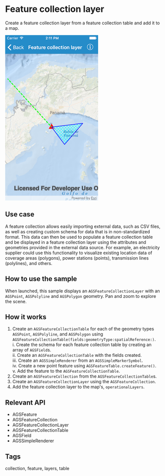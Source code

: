 # Feature collection layer

Create a feature collection layer from a feature collection table and add it to a map.

![Feature collection layer](feature-collection-layer.png)

## Use case

A feature collection allows easily importing external data, such as CSV files, as well as creating custom schema for data that is in non-standardized format. This data can then be used to populate a feature collection table and be displayed in a feature collection layer using the attributes and geometries provided in the external data source. For example, an electricity supplier could use this functionality to visualize existing location data of coverage areas (polygons), power stations (points), transmission lines (polylines), and others.

## How to use the sample

When launched, this sample displays an `AGSFeatureCollectionLayer` with an `AGSPoint`, `AGSPolyline` and `AGSPolygon` geometry. Pan and zoom to explore the scene.

## How it works

1. Create an `AGSFeatureCollectionTable` for each of the geometry types `AGSPoint`, `AGSPolyline`, and `AGSPolygon` using `AGSFeatureCollectionTable(fields:geometryType:spatialReference:)`.  
    i. Create the schema for each feature collection table by creating an array of `AGSField`s.    
    ii. Create an `AGSFeatureCollectionTable` with the fields created.  
    iii. Create an `AGSSimpleRenderer` from an `AGSSimpleMarkerSymbol`.  
    iv. Create a new point feature using `AGSFeatureTable.createFeature()`.  
    v. Add the feature to the `AGSFeatureCollectionTable`.  
2. Create an `AGSFeatureCollection` from the `AGSFeatureCollectionTable`s.
3. Create an `AGSFeatureCollectionLayer` using the `AGSFeatureCollection`.
4. Add the feature collection layer to the map's, `operationalLayers`.

## Relevant API

* AGSFeature
* AGSFeatureCollection
* AGSFeatureCollectionLayer
* AGSFeatureCollectionTable
* AGSField
* AGSSimpleRenderer

## Tags

collection, feature, layers, table
